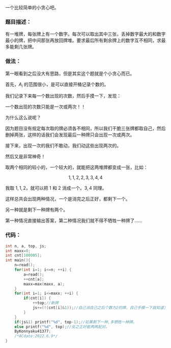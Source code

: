 一个比较简单的小贪心吧。
### 题目描述：
有一堆牌，每张牌上有一个数字。每次可以取出其中三张，丢掉数字最大的和数字最小的牌，把中间那张再放回牌堆。要求最后所有剩余牌上的数字互不相同，求最多能剩几张牌。
### 做法：
第一眼看到之后没大有思路，但是其实这个题就是个小贪心而已。

首先，$A_i$ 的范围很小，是可以直接开桶记录个数的。

我们记录下来每一个数出现的次数，然后手摸一下，发现：

一个数出现的次数只能是一次或两次！！

为什么这么说呢？

因为题目没有规定每次取的牌必须各不相同，所以我们干脆三张牌都取自己，然后删掉两张，这样的话我们会发现最后一种牌只会出现一次或两次。

接下来，出现一次的我们不敢动，我们动这些出现两次的。

然后又是非常神奇！

取两个相同的较小的，一个较大的，就能把这两堆牌都变成一张，比如：

$$1,1,2,2,3,3,4,4$$

我取 $1,1,2$，就可以把 $1$ 和 $2$ 消成一个。$3,4$ 同理。

这样总共会出现两种情况，一个是消完之后正好，都剩下一个。

另一种就是剩下一种牌有两个。

第一种情况直接输出答案，第二种情况我们就不得不牺牲一种牌了……

### 代码：
```c
int n, a, top, js;
int maxx=0;
int cnt[100005];
int main(){
	n=read();
	for(int i=1; i<=n; ++i) {
		a=read();
		++cnt[a];
		maxx=max(maxx, a);
	}
	for(int i=1; i<=maxx; ++i) {
		if(cnt[i]) {
			++top;//新牌
			js+=(!(cnt[i]&1));//自己消自己之后个数为2的牌，自己手模一下就知道为什么这么写了。
		}
	}
	if(js&1) printf("%d", top-1);//如果剩下一种,多牺牲一种牌。
	else printf("%d", top);//反之正好能两两配对。
	ByKonnyaku41377;
	/*ACdate:2022.6.9*/
}
```